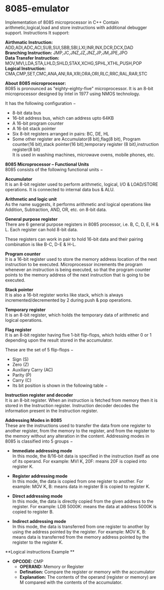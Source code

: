 # 8085-emulator
Implementation of 8085 microprocessor in C++
Contain arithmetic,logical,load and store instructions with additional debugger support.
Instructions It support:</br>

**Airthmatic Instruction:** ADD,ADI,ADC,ACI,SUB,SUI,SBB,SBI,LXI,INR,INX,DCR,DCX,DAD</br>
**Branching Instruction:** JMP,JC,JNZ,JZ,JNZ,JP,JM,JPE,JPO </br>
**Data Transfer Instruction:** MOV,MVI,LDA,STA,LHLD,SHLD,STAX,XCHG,SPHL,XTHL,PUSH,POP</br>
**Logical Instruction:** CMA,CMP,SET,CMC,ANA,ANI,RA,XRI,ORA,ORI,RLC,RRC,RAL,RAR,STC </br>


**About 8085 microprocessor:**</br>
8085 is pronounced as "eighty-eighty-five" microprocessor. It is an 8-bit microprocessor designed by Intel in 1977 using NMOS technology.

It has the following configuration −

- 8-bit data bus
- 16-bit address bus, which can address upto 64KB
- A 16-bit program counter
- A 16-bit stack pointer
- Six 8-bit registers arranged in pairs: BC, DE, HL
- Some other register are Accumulator(8 bit),flag(8 bit), Program counter(16 bit),stack pointer(16 bit),temporary register (8 bit),instruction register(8 bit) </br>
It is used in washing machines, microwave ovens, mobile phones, etc. </br>

**8085 Microprocessor – Functional Units** </br>
8085 consists of the following functional units − </br>

**Accumulator**</br>
It is an 8-bit register used to perform arithmetic, logical, I/O & LOAD/STORE operations. It is connected to internal data bus & ALU.</br>

**Arithmetic and logic unit**</br>
As the name suggests, it performs arithmetic and logical operations like Addition, Subtraction, AND, OR, etc. on 8-bit data.</br>

**General purpose register**</br>
There are 6 general purpose registers in 8085 processor, i.e. B, C, D, E, H & L. Each register can hold 8-bit data.</br>

These registers can work in pair to hold 16-bit data and their pairing combination is like B-C, D-E & H-L.</br>

**Program counter**</br>
It is a 16-bit register used to store the memory address location of the next instruction to be executed. Microprocessor increments the program whenever an instruction is being executed, so that the program counter points to the memory address of the next instruction that is going to be executed.</br>

**Stack pointer**</br>
It is also a 16-bit register works like stack, which is always incremented/decremented by 2 during push & pop operations.</br>

**Temporary register**</br>
It is an 8-bit register, which holds the temporary data of arithmetic and logical operations.</br>

**Flag register**</br>
It is an 8-bit register having five 1-bit flip-flops, which holds either 0 or 1 depending upon the result stored in the accumulator.</br>

These are the set of 5 flip-flops −
- Sign (S)
- Zero (Z)
- Auxiliary Carry (AC)
- Parity (P)
- Carry (C)
- Its bit position is shown in the following table −

**Instruction register and decoder**</br>
It is an 8-bit register. When an instruction is fetched from memory then it is stored in the Instruction register. Instruction decoder decodes the information present in the Instruction register.</br>

**Addressing Modes in 8085**</br>
These are the instructions used to transfer the data from one register to another register, from the memory to the register, and from the register to the memory without any alteration in the content. Addressing modes in 8085 is classified into 5 groups −

- **Immediate addressing mode**</br>
In this mode, the 8/16-bit data is specified in the instruction itself as one of its operand. For example: MVI K, 20F: means 20F is copied into register K.</br>

- **Register addressing mode**</br>
In this mode, the data is copied from one register to another. For example: MOV K, B: means data in register B is copied to register K.</br>

- **Direct addressing mode**</br>
In this mode, the data is directly copied from the given address to the register. For example: LDB 5000K: means the data at address 5000K is copied to register B.</br>

- **Indirect addressing mode**</br>
In this mode, the data is transferred from one register to another by using the address pointed by the register. For example: MOV K, B: means data is transferred from the memory address pointed by the register to the register K.</br>

**Logical instructions Example ** </br>
- **OPCODE:** CMP
   - **OPERAND:** Memory or Register
   - **Defination:** Compare the register or memory with the accumulator
   - **Explanation:** The contents of the operand (register or memory) are M compared with the contents of the accumulator.



